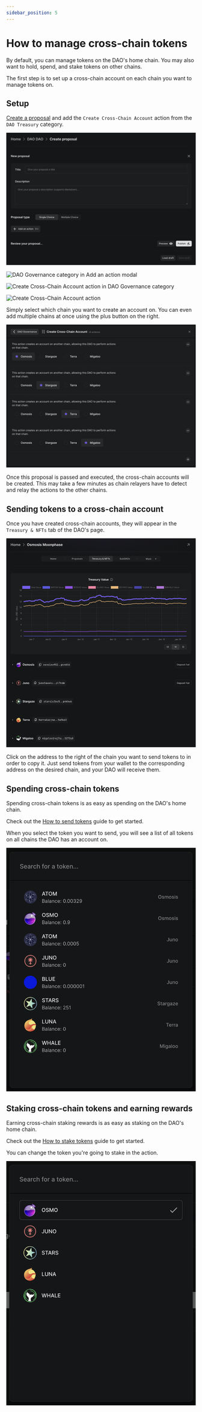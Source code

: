 ```yaml
---
sidebar_position: 5
---
```


# How to manage cross-chain tokens

By default, you can manage tokens on the DAO's home chain. You may also want to
hold, spend, and stake tokens on other chains.

The first step is to set up a cross-chain account on each chain you want to
manage tokens on.

## Setup

[Create a proposal](/how-to/how-to-create-a-proposal) and add the `Create
Cross-Chain Account` action from the `DAO Treasury` category.

![Create proposal form](/img/features/proposals/single-choice-proposal.png)

![DAO Governance category in Add an action
modal](/img/how-to/add-action-modal-dao-governance-category.png)

![Create Cross-Chain Account action in DAO Governance
category](/img/how-to/cross-chain-action-dao-governance-category.png)

![Create Cross-Chain Account
action](/img/how-to/create-cross-chain-account-action.png)

Simply select which chain you want to create an account on. You can even add
multiple chains at once using the plus button on the right.

![Multiple chains](/img/how-to/create-cross-chain-account-action-multiple.png)

Once this proposal is passed and executed, the cross-chain accounts will be
created. This may take a few minutes as chain relayers have to detect and relay
the actions to the other chains.

## Sending tokens to a cross-chain account

Once you have created cross-chain accounts, they will appear in the `Treasury &
NFTs` tab of the DAO's page.

![Treasury & NFTs tab](/img/how-to/treasury-nfts-tab.png)

Click on the address to the right of the chain you want to send tokens to in
order to copy it. Just send tokens from your wallet to the corresponding address
on the desired chain, and your DAO will receive them.

## Spending cross-chain tokens

Spending cross-chain tokens is as easy as spending on the DAO's home chain.

Check out the [How to send tokens](/how-to/how-to-send-tokens) guide to get
started.

When you select the token you want to send, you will see a list of all tokens on
all chains the DAO has an account on.

![Spend token modal](/img/how-to/spend-tokens-modal.png)

## Staking cross-chain tokens and earning rewards

Earning cross-chain staking rewards is as easy as staking on the DAO's home
chain.

Check out the [How to stake tokens](/how-to/how-to-stake-tokens) guide to get
started.

You can change the token you're going to stake in the action.

![Staking token picker](/img/how-to/staking-token-picker.png)
